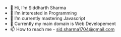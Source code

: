 - 👋 Hi, I’m Siddharth Sharma
- 👀 I’m interested in Programming
- 🌱 I’m currently mastering Javascript
- 🚩 Currently my main domain is Web Developement
- 📫 How to reach me - 
      sid.sharma1704@gmail.com

<!---
JadugarKalakaboola/JadugarKalakaboola is a ✨ special ✨ repository because its `README.md` (this file) appears on your GitHub profile.
You can click the Preview link to take a look at your changes.
--->
